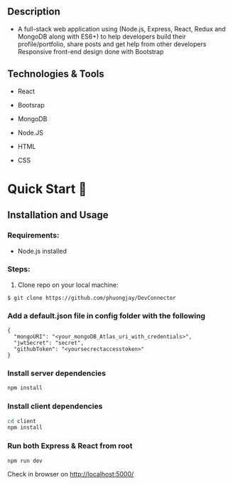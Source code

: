 ## Description

- A full-stack web application using (Node.js, Express, React, Redux and MongoDB along with ES6+) to help developers build their profile/portfolio, share posts and get help from other developers Responsive front-end design done with Bootstrap

## Technologies & Tools

* React

* Bootsrap

* MongoDB

* Node.JS

* HTML

* CSS 

# Quick Start 🚀

## Installation and Usage

### Requirements:

* Node.js installed

### Steps:
1. Clone repo on your local machine:
```
$ git clone https://github.com/phuongjay/DevConnector
```

### Add a default.json file in config folder with the following

```
{
  "mongoURI": "<your_mongoDB_Atlas_uri_with_credentials>",
  "jwtSecret": "secret",
  "githubToken": "<yoursecrectaccesstoken>"
}
```

### Install server dependencies

```bash
npm install
```

### Install client dependencies

```bash
cd client
npm install
```

### Run both Express & React from root

```bash
npm run dev
```

Check in browser on [http://localhost:5000/](http://localhost:5000/)
